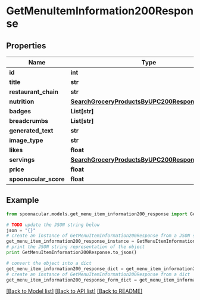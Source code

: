 # GetMenuItemInformation200Response



## Properties

Name | Type | Description | Notes
------------ | ------------- | ------------- | -------------
**id** | **int** |  | 
**title** | **str** |  | 
**restaurant_chain** | **str** |  | 
**nutrition** | [**SearchGroceryProductsByUPC200ResponseNutrition**](SearchGroceryProductsByUPC200ResponseNutrition.md) |  | 
**badges** | **List[str]** |  | 
**breadcrumbs** | **List[str]** |  | 
**generated_text** | **str** |  | [optional] 
**image_type** | **str** |  | 
**likes** | **float** |  | 
**servings** | [**SearchGroceryProductsByUPC200ResponseServings**](SearchGroceryProductsByUPC200ResponseServings.md) |  | 
**price** | **float** |  | [optional] 
**spoonacular_score** | **float** |  | [optional] 

## Example

```python
from spoonacular.models.get_menu_item_information200_response import GetMenuItemInformation200Response

# TODO update the JSON string below
json = "{}"
# create an instance of GetMenuItemInformation200Response from a JSON string
get_menu_item_information200_response_instance = GetMenuItemInformation200Response.from_json(json)
# print the JSON string representation of the object
print GetMenuItemInformation200Response.to_json()

# convert the object into a dict
get_menu_item_information200_response_dict = get_menu_item_information200_response_instance.to_dict()
# create an instance of GetMenuItemInformation200Response from a dict
get_menu_item_information200_response_form_dict = get_menu_item_information200_response.from_dict(get_menu_item_information200_response_dict)
```
[[Back to Model list]](../README.md#documentation-for-models) [[Back to API list]](../README.md#documentation-for-api-endpoints) [[Back to README]](../README.md)


